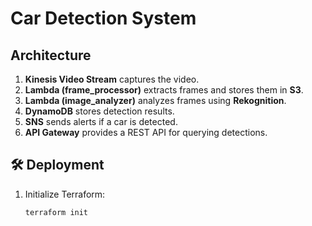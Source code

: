 # Car Detection System

## Architecture
1. **Kinesis Video Stream** captures the video.
2. **Lambda (frame_processor)** extracts frames and stores them in **S3**.
3. **Lambda (image_analyzer)** analyzes frames using **Rekognition**.
4. **DynamoDB** stores detection results.
5. **SNS** sends alerts if a car is detected.
6. **API Gateway** provides a REST API for querying detections.

## 🛠 Deployment
1. Initialize Terraform:
   ```bash
   terraform init
